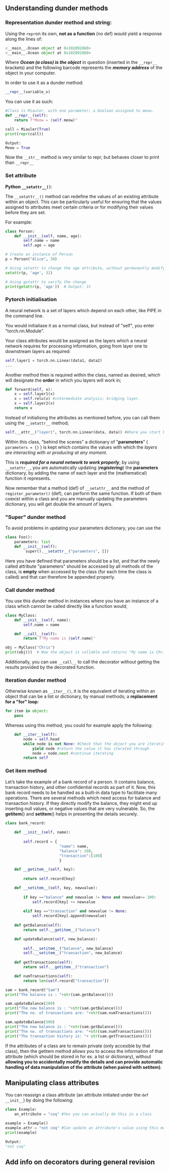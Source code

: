 ## Understanding dunder methods

### Representation dunder method and string:

Using the `repr`on its own, **not as a function** (no def) would yield a response along the lines of:

```Python
<__main__.Ocean object at 0x102892860>
<__main__.Ocean object at 0x102892860>
```
Where ***Ocean (a class) is the object*** in question (inserted in the `__repr__` brackets) and the following barcode represents the ***memory address*** of the object in your computer.

In order to use it as a dunder method:

```Python
__repr__(variable_x)
```

You can use it as such:

```Python
#Class is Miauler, with one parameter; a boolean assigned to meow.
def __repr__(self):
    return f"Meow = {self.meow}"

call = Miauler(True)
print(repr(call))

Output:
Meow = True
```
Now the `__str__` method is very similar to repr, but behaves closer to print than `__repr__`

### Set attribute

**Python `__setattr__()`**:

The `__setattr__()` method can redefine the values of an existing attribute within an object. This can be particularly useful for ensuring that the values assigned to attributes meet certain criteria or for modifying their values before they are set.

For example:
```Python
class Person:
    def __init__(self, name, age):
        self.name = name
        self.age = age

# Create an instance of Person
p = Person("Alice", 30)

# Using setattr to change the age attribute, without permanently modifying the initial instance of the object.
setattr(p, 'age', 31)

# Using getattr to verify the change
print(getattr(p, 'age'))  # Output: 31
```

### Pytorch initialisation

A neural network is a set of layers which depend on each other, like PIPE in the command line. 

You would initialiase it as a normal class, but instead of "self", you enter "torch.nn.Module".

Your class attributes would be assigned as the layers which a neural network requires for processing information, going from layer one to downstream layers as required:

```Python
self.layer1 = torch.nn.Linear(data1, data2)
...
```
Another method then is required within the class, named as desired, which will designate the **order** in which you layers will work in;

```Python
def forward(self, x):
    x = self.layer1(x)
    x = self.relu(x) #intermediate analysis; bridging layer.
    x = self.layer2(x)
    return x
```
Instead of initialising the attributes as mentioned before, you can call them using the `__setattr__` method;

```Python
self.__attr__("layer1", torch.nn.Linear(data, data)) #Where you start by adding the name of the attribute, the function in the neural network, then its data
```
Within this class, "behind the scenes" a dictionary of "**parameters**" ( `parameters = {}` ) is kept which contains the values with which the *layers are interacting with or producing at any moment*.

This is ***required for a neural network to work properly***, by using `__setattr__`, you are automatically updating (***registering***) the **parameters** dictionary, by adding the name of each layer and the (mathematical) function it represents.

Now remember that a method (def) of `__setattr__` and the method of `register_parameter()` (def), can perform the same function. If both of them coexist within a class and you are manually updating the parameters dictionary, you will get double the amount of layers.

### "Super" dunder method

To avoid problems in updating your parameters dictionary, you can use the 
```Python
class Foo():
    parameters: list
    def __init__(self):
        `super().__setattr__("parameters", [])
```
Here you have defined that parameters should be a list, and that the newly called attribute "parameters" should be accessed by all methods of the class, is **empty** when accessed by the class (for each time the class is called) and that can therefore be appended properly.

### Call dunder method

You use this dunder method in instances where you have an instance of a class which cannot be called directly like a function would; 

```Python
class MyClass:
    def __init__(self, name):
        self.name = name

    def __call__(self):
        return f"My name is {self.name}"

obj = MyClass("Chris")
print(obj())  # Now the object is callable and returns "My name is Chris"
```
Additionally, you can use `__call__` to call the decorator without getting the results provided by the decorated function.

### Iteration dunder method

Otherwise known as `__iter__()`, it is the equivalent of iterating within an object that can be a list or dictionary, by manual methods; a **replacement for a "for" loop**:
```Python
for item in object:
    pass
```
Whereas using this method, you could for example apply the following:

```Python
    def __iter__(self):
        node = self.head
        while node is not None: #Check that the object you are iterating is not empty, or it will fail.
            yield node #return the value it has iterated through
            node = node.next #continue iterating
        return self
``` 
### Get item method

Let’s take the example of a bank record of a person. It contains balance, transaction history, and other confidential records as part of it. Now, this bank record needs to be handled as a built-in data type to facilitate many operations. There are several methods which need access for balance and transaction history. If they directly modify the balance, they might end up inserting null values, or negative values that are very vulnerable. So, the __getitem__() and __setitem__() helps in presenting the details securely.

```Python
class bank_record: 
	
	def __init__(self, name): 
		
		self.record = { 
						"name": name, 
						"balance": 100, 
						"transaction":[100] 
						} 

	def __getitem__(self, key): 
		
		return self.record[key] 

	def __setitem__(self, key, newvalue): 
		
		if key =="balance" and newvalue != None and newvalue>= 100: 
			self.record[key] += newvalue 
			
		elif key =="transaction" and newvalue != None: 
			self.record[key].append(newvalue) 
	
	def getBalance(self): 
		return self.__getitem__("balance") 

	def updateBalance(self, new_balance): 
		
		self.__setitem__("balance", new_balance) 
		self.__setitem__("transaction", new_balance)	 
	
	def getTransactions(self): 
		return self.__getitem__("transaction") 

	def numTransactions(self): 
		return len(self.record["transaction"]) 

sam = bank_record("Sam") 
print("The balance is : "+str(sam.getBalance())) 

sam.updateBalance(200) 
print("The new balance is : "+str(sam.getBalance())) 
print("The no. of transactions are: "+str(sam.numTransactions())) 

sam.updateBalance(300) 
print("The new balance is : "+str(sam.getBalance())) 
print("The no. of transactions are: "+str(sam.numTransactions())) 
print("The transaction history is: "+ str(sam.getTransactions())) 
```

If the attributes of a class are to remain private (only accesible by that class), then the getitem method allows you to access the information of that attribute (which should be stored in for ex. a list or dictionary), without **allowing you to accidentally modify the details and can provide automatic handling of data manipulation of the attribute (when paired with setitem)**.

## Manipulating class attributes

You can reassign a class attribute (an attribute initiated under the `def __init__`) by doing the following:
```Python
class Example:
    an_attribute = "coq" #Yes you can actually do this in a class

example = Example()
example.attr = "not coq" #Can update an attribute's value using this method
print(example)

Output:
"not coq"
```
## Add info on decorators during general revision
